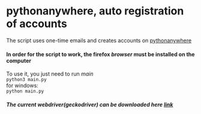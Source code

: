 # pythonanywhere, auto registration of accounts

The script uses one-time emails and creates accounts on [pythonanywhere](https://pythonanywhere.com)

#### In order for the script to work, the __firefox__ _browser_ must be installed on the computer

To use it, you just need to run _main_  
  `python3 main.py`  
for windows:  
  `python main.py`  
  
  
##### The current webdriver(geckodriver) can be downloaded here [link](https://github.com/mozilla/geckodriver/releases)
